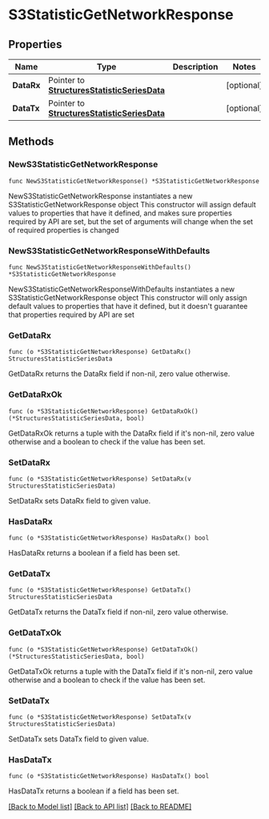# S3StatisticGetNetworkResponse

## Properties

Name | Type | Description | Notes
------------ | ------------- | ------------- | -------------
**DataRx** | Pointer to [**StructuresStatisticSeriesData**](StructuresStatisticSeriesData.md) |  | [optional] 
**DataTx** | Pointer to [**StructuresStatisticSeriesData**](StructuresStatisticSeriesData.md) |  | [optional] 

## Methods

### NewS3StatisticGetNetworkResponse

`func NewS3StatisticGetNetworkResponse() *S3StatisticGetNetworkResponse`

NewS3StatisticGetNetworkResponse instantiates a new S3StatisticGetNetworkResponse object
This constructor will assign default values to properties that have it defined,
and makes sure properties required by API are set, but the set of arguments
will change when the set of required properties is changed

### NewS3StatisticGetNetworkResponseWithDefaults

`func NewS3StatisticGetNetworkResponseWithDefaults() *S3StatisticGetNetworkResponse`

NewS3StatisticGetNetworkResponseWithDefaults instantiates a new S3StatisticGetNetworkResponse object
This constructor will only assign default values to properties that have it defined,
but it doesn't guarantee that properties required by API are set

### GetDataRx

`func (o *S3StatisticGetNetworkResponse) GetDataRx() StructuresStatisticSeriesData`

GetDataRx returns the DataRx field if non-nil, zero value otherwise.

### GetDataRxOk

`func (o *S3StatisticGetNetworkResponse) GetDataRxOk() (*StructuresStatisticSeriesData, bool)`

GetDataRxOk returns a tuple with the DataRx field if it's non-nil, zero value otherwise
and a boolean to check if the value has been set.

### SetDataRx

`func (o *S3StatisticGetNetworkResponse) SetDataRx(v StructuresStatisticSeriesData)`

SetDataRx sets DataRx field to given value.

### HasDataRx

`func (o *S3StatisticGetNetworkResponse) HasDataRx() bool`

HasDataRx returns a boolean if a field has been set.

### GetDataTx

`func (o *S3StatisticGetNetworkResponse) GetDataTx() StructuresStatisticSeriesData`

GetDataTx returns the DataTx field if non-nil, zero value otherwise.

### GetDataTxOk

`func (o *S3StatisticGetNetworkResponse) GetDataTxOk() (*StructuresStatisticSeriesData, bool)`

GetDataTxOk returns a tuple with the DataTx field if it's non-nil, zero value otherwise
and a boolean to check if the value has been set.

### SetDataTx

`func (o *S3StatisticGetNetworkResponse) SetDataTx(v StructuresStatisticSeriesData)`

SetDataTx sets DataTx field to given value.

### HasDataTx

`func (o *S3StatisticGetNetworkResponse) HasDataTx() bool`

HasDataTx returns a boolean if a field has been set.


[[Back to Model list]](../README.md#documentation-for-models) [[Back to API list]](../README.md#documentation-for-api-endpoints) [[Back to README]](../README.md)


